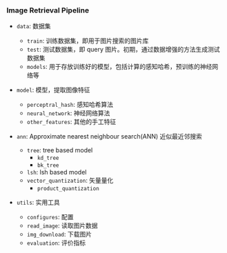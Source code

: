 ### Image Retrieval Pipeline
- `data`: 数据集
    - `train`: 训练数据集，即用于图片搜索的图片库
    - `test`: 测试数据集，即 query 图片。初期，通过数据增强的方法生成测试数据集
    - `models`: 用于存放训练好的模型，包括计算的感知哈希，预训练的神经网络等
    
- `model`: 模型，提取图像特征
    - `perceptral_hash`: 感知哈希算法
    - `neural_network`: 神经网络算法
    - `other_features`: 其他的手工特征
    
- `ann`: Approximate nearest neighbour search(ANN) 近似最近邻搜索
    - `tree`: tree based model
        - `kd_tree`
        - `bk_tree`
    - `lsh`: lsh based model
    - `vector_quantization`: 矢量量化
        - `product_quantization`
    
- `utils`: 实用工具
    - `configures`: 配置
    - `read_image`: 读取图片数据
    - `img_download`: 下载图片
    - `evaluation`: 评价指标
    
